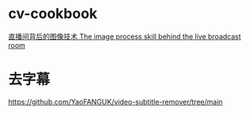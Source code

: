 # cv-cookbook

[直播间背后的图像技术 The image process skill behind the live broadcast room](./img.md)

# 去字幕  
https://github.com/YaoFANGUK/video-subtitle-remover/tree/main    





